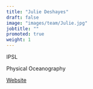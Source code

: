 ```yaml
---
title: "Julie Deshayes"
draft: false
image: "images/team/Julie.jpg"
jobtitle: ""
promoted: true
weight: 1
---
```



IPSL

Physical Oceanography

[Website](https://www.whoi.edu/profile/jdeshayes/)
